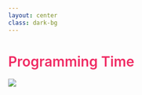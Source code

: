 ```yaml
---
layout: center
class: dark-bg
---
```


<div flex gap-x-24>

<h1 class="self-center"> Programming Time </h1>

<img src="https://media3.giphy.com/media/3oKIPnAiaMCws8nOsE/giphy.gif?cid=ecf05e47gxe14igjs2jwvmwvcopkn3gs0x3tu8ol0fkaq85m&ep=v1_gifs_search&rid=giphy.gif&ct=g"  mt-11  mx-auto/>

</div>

<style>
    h1{
        color: #F02C64;
        font-weight: 600;

    }

     .dark-bg{
        background-color: #141521;
    }

    .graphite-col{
        color: #373d4d; /* #373d4d graphite color */
    }

</style>

